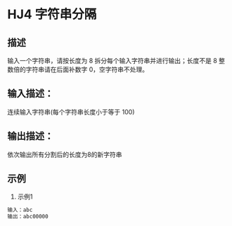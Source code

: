 # HJ4 字符串分隔

## 描述

输入一个字符串，请按长度为 8 拆分每个输入字符串并进行输出；长度不是 8 整数倍的字符串请在后面补数字 0，空字符串不处理。

## 输入描述：

连续输入字符串(每个字符串长度小于等于 100)

## 输出描述：

依次输出所有分割后的长度为8的新字符串

## 示例

1. 示例1

```txt
输入：abc
输出：abc00000
```
